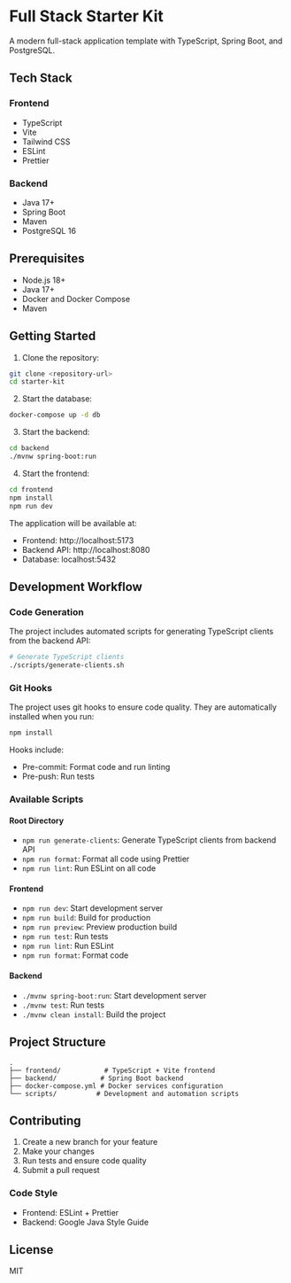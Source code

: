 # Full Stack Starter Kit

A modern full-stack application template with TypeScript, Spring Boot, and PostgreSQL.

## Tech Stack

### Frontend
- TypeScript
- Vite
- Tailwind CSS
- ESLint
- Prettier

### Backend
- Java 17+
- Spring Boot
- Maven
- PostgreSQL 16

## Prerequisites

- Node.js 18+
- Java 17+
- Docker and Docker Compose
- Maven

## Getting Started

1. Clone the repository:
```bash
git clone <repository-url>
cd starter-kit
```

2. Start the database:
```bash
docker-compose up -d db
```

3. Start the backend:
```bash
cd backend
./mvnw spring-boot:run
```

4. Start the frontend:
```bash
cd frontend
npm install
npm run dev
```

The application will be available at:
- Frontend: http://localhost:5173
- Backend API: http://localhost:8080
- Database: localhost:5432

## Development Workflow

### Code Generation

The project includes automated scripts for generating TypeScript clients from the backend API:

```bash
# Generate TypeScript clients
./scripts/generate-clients.sh
```

### Git Hooks

The project uses git hooks to ensure code quality. They are automatically installed when you run:

```bash
npm install
```

Hooks include:
- Pre-commit: Format code and run linting
- Pre-push: Run tests

### Available Scripts

#### Root Directory
- `npm run generate-clients`: Generate TypeScript clients from backend API
- `npm run format`: Format all code using Prettier
- `npm run lint`: Run ESLint on all code

#### Frontend
- `npm run dev`: Start development server
- `npm run build`: Build for production
- `npm run preview`: Preview production build
- `npm run test`: Run tests
- `npm run lint`: Run ESLint
- `npm run format`: Format code

#### Backend
- `./mvnw spring-boot:run`: Start development server
- `./mvnw test`: Run tests
- `./mvnw clean install`: Build the project

## Project Structure

```
.
├── frontend/           # TypeScript + Vite frontend
├── backend/           # Spring Boot backend
├── docker-compose.yml # Docker services configuration
└── scripts/          # Development and automation scripts
```

## Contributing

1. Create a new branch for your feature
2. Make your changes
3. Run tests and ensure code quality
4. Submit a pull request

### Code Style

- Frontend: ESLint + Prettier
- Backend: Google Java Style Guide

## License

MIT 